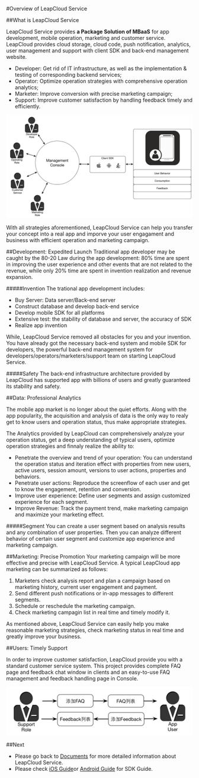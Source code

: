 #Overview of LeapCloud Service

##What is LeapCloud Service

LeapCloud Service provides **a Package Solution of MBaaS** for app development, mobile operation, marketing and customer service. LeapCloud provides cloud storage, cloud code, push notification, analytics, user management and support with client SDK and back-end management website.

* Developer: Get rid of IT infrastructure, as well as the implementation & testing of corresponding backend services;
* Operator: Optimize operation strategies with comprehensive operation analytics;
* Marketer: Improve conversion with precise marketing campaign;
* Support: Improve customer satisfaction by handling feedback timely and efficiently.


![imgOVBusinessFlow](../../../images/imgOVBusinessFlow.png)

With all strategies aforementioned, LeapCloud Service can help you transfer your concept into a real app and imporve your user engagament and business with efficient operation and marketing campaign. 

##Development: Expedited Launch
Traditional app developer may be caught by the 80-20 Law during the app development: 80% time are spent in improving the user experience and other events that are not related to the revenue, while only 20% time are spent in invention realization and revenue expansion.

#####Invention
The trational app development includes:

* Buy Server: Data server/Back-end server
* Construct database and develop back-end service
* Develop mobile SDK for all platforms
* Extensive test: the stability of database and server, the accuracy of SDK
* Realize app invention

While, LeapCloud Service removed all obstacles for you and your invention. You have already got the necessary back-end system and mobile SDK for developers, the powerful back-end management system for developers/operators/marketers/support team on starting LeapCloud Service.

#####Safety
The back-end infrastructure architecture provided by LeapCloud has supported app with billions of users and greatly guaranteed its stability and safety.


##Data: Professional Analytics

The mobile app market is no longer about the quiet efforts. Along with the app popularity, the acquisition and analysis of data is the only way to realy get to know users and operation status, thus make appropriate  strategies.

The Analytics provided by LeapCloud can comprehensively analyze your operation status, get a deep understanding of typical users, optimize operation strategies and finnaly realize the ability to:

*	Penetrate the overview and trend of your operation: You can understand the operation status and iteration effect with properties from new users, active users, session amount, versions to user actions, properties and behaviors.
*	Penetrate user actions: Reproduce the screenflow of each user and get to know the engagement, retention and conversion.
*	Improve user experience: Define user segments and assign customized experience for each segment.
*	Improve Revenue: Track the payment trend, make marketing campaign and maximize your marketing effect.

#####Segment
You can create a user segment based on analysis results and any combination of user properties. Then you can analyze different behavior of certain user segment and customize app experience and marketing campaign.

##Marketing: Precise Promotion
Your marketing campaign will be more effective and precise with LeapCloud Service. A typical LeapCloud app marketing can be summarized as follows:

1. Marketers check analysis report and plan a campaign based on marketing history, current user engagement and payment.
2. Send different push notifications or in-app messages to different segments.
3. Schedule or reschedule the marketing campaign.
4. Check marketing campagin list in real time and timely modify it.


As mentioned above, LeapCloud Service can easily help you make reasonable marketing strategies, check marketing status in real time and greatly improve your business.

##Users: Timely Support

In order to improve customer satisfaction, LeapCloud provide you with a standard customer service system. This project provides complete FAQ page and feedback chat window in clients and an easy-to-use FAQ management and feedback handling page in Console. 

![imgOVSupport](../../../images/imgOVSupport.png) 

##Next

* Please go back to [Documents](LC_DOCS_GUIDE_LINK_PLACEHOLDER_DOCHOME) for more detailed information about LeapCloud Service.
* Please check [iOS Guide](LC_DOCS_GUIDE_LINK_PLACEHOLDER_IOS)or [Android Guide](LC_DOCS_GUIDE_LINK_PLACEHOLDER_ANDROID) for SDK Guide.



